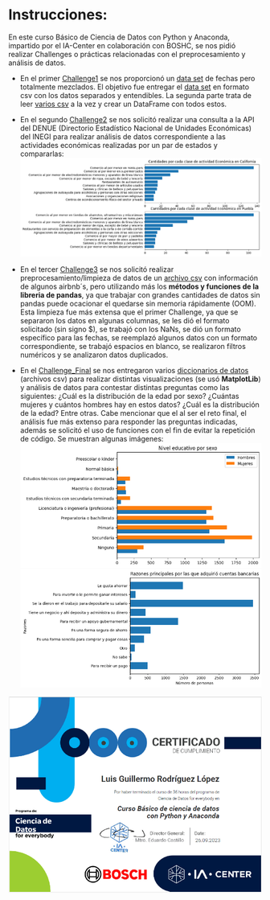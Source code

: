 # Instrucciones:
En este curso Básico de Ciencia de Datos con Python y Anaconda, impartido por el IA-Center en colaboración con BOSHC, se nos pidió realizar Challenges o prácticas relacionadas con el preprocesamiento y análisis de datos.
* En el primer [Challenge1](./Challenge1/Tarea1.ipynb) se nos proporcionó un [data set](./Challenge1/SN_d_tot_V2.0.txt) de fechas pero totalmente mezclados. El objetivo fue entregar el [data set](./Challenge1/sunspots.csv) en formato csv con los datos separados y entendibles. La segunda parte trata de leer [varios csv](./Challenge1/diary14/diary14/) a la vez y crear un DataFrame con todos estos.

* En el segundo [Challenge2](./Challenge2/Challenge_2.ipynb) se nos solicitó realizar una consulta a la API del DENUE (Directorio Estadístico Nacional de Unidades Económicas) del INEGI para realizar análisis de datos correspondiente a las actividades económicas realizadas por un par de estados y compararlas:
![Principales actividades económicas de cada estado](./images/img_ch_2.png)

* En el tercer [Challenge3](./Challenge3/Challenge_3.ipynb) se nos solicitó realizar preprocesamiento/limpieza de datos de un [archivo csv](./Challenge3/airbnb.csv) con información de algunos airbnb´s, pero utilizando más los **métodos y funciones de la libreria de pandas**, ya que trabajar con grandes cantidades de datos sin pandas puede ocacionar el quedarse sin memoria rápidamente (OOM). Esta limpieza fue más extensa que el primer Challenge, ya que se separaron los datos en algunas columnas, se les dió el formato solicitado (sin signo $), se trabajó con los NaNs, se dió un formato específico para las fechas, se reemplazó algunos datos con un formato correspondiente, se trabajó espacios en blanco, se realizaron filtros numéricos y se analizaron datos duplicados.

* En el [Challenge_Final](./Challenge_Final/Challenge_Final_COMPLETADO.ipynb) se nos entregaron varios [diccionarios de datos](./Challenge_Final/conjunto_de_datos_enif_2021_csv/) (archivos csv) para realizar distintas visualizaciones (se usó **MatplotLib**) y análisis de datos para contestar distintas preguntas como las siguientes: ¿Cuál es la distribución de la edad por sexo? ¿Cuántas mujeres y cuántos hombres hay en estos datos? ¿Cuál es la distribución de la edad? Entre otras. Cabe mencionar que el al ser el reto final, el análisis fue más extenso para responder las preguntas indicadas, además se solicitó el uso de funciones con el fin de evitar la repetición de código. Se muestran algunas imágenes:
![¿Cuál es el nivel educativo por sexo?](./images/img1_ch_f.png)
![¿Cuáles son las razones principales por las que adquirió cuentas bancarias?](./images/img2_ch_f.png)

![Certificado de finalización](./images/certificado.png)
